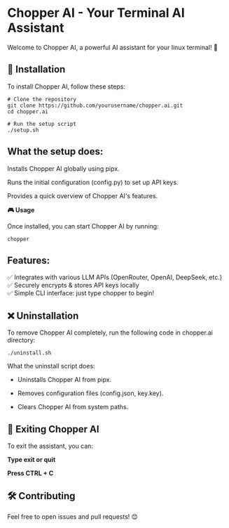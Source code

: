 # Chopper AI - Your Terminal AI Assistant

Welcome to Chopper AI, a powerful AI assistant for your linux terminal! 🚀

## 🔧 Installation

To install Chopper AI, follow these steps:
```
# Clone the repository
git clone https://github.com/yourusername/chopper.ai.git
cd chopper.ai

# Run the setup script
./setup.sh
```
## What the setup does:

Installs Chopper AI globally using pipx.

Runs the initial configuration (config.py) to set up API keys.

Provides a quick overview of Chopper AI's features.

**🎮 Usage**

Once installed, you can start Chopper AI by running:
```
chopper
```
## Features:

✅ Integrates with various LLM APIs (OpenRouter, OpenAI, DeepSeek, etc.)\
✅ Securely encrypts & stores API keys locally\
✅ Simple CLI interface: just type chopper to begin!

## ❌ Uninstallation

To remove Chopper AI completely, run the following code in chopper.ai directory:
```
./uninstall.sh
```
What the uninstall script does:

- Uninstalls Chopper AI from pipx.

- Removes configuration files (config.json, key.key).

- Clears Chopper AI from system paths.

## 🔄 Exiting Chopper AI

To exit the assistant, you can:

**Type exit or quit**

**Press CTRL + C**

## 🛠️ Contributing

Feel free to open issues and pull requests! 😊
